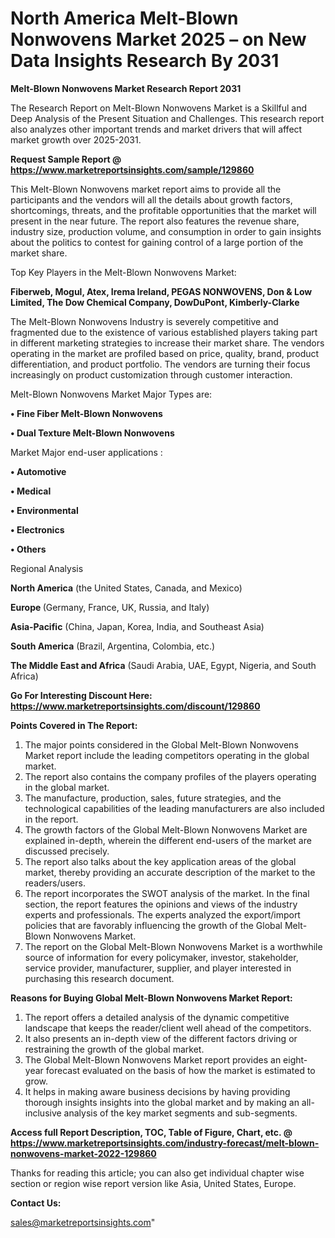 # North America Melt-Blown Nonwovens Market 2025 – on New Data Insights Research By 2031

<strong>Melt-Blown Nonwovens Market Research Report 2031</strong>

The Research Report on Melt-Blown Nonwovens Market is a Skillful and Deep Analysis of the Present Situation and Challenges. This research report also analyzes other important trends and market drivers that will affect market growth over 2025-2031.

<strong>Request Sample Report @ <a href=https://www.marketreportsinsights.com/sample/129860>https://www.marketreportsinsights.com/sample/129860</a></strong>

This Melt-Blown Nonwovens market report aims to provide all the participants and the vendors will all the details about growth factors, shortcomings, threats, and the profitable opportunities that the market will present in the near future. The report also features the revenue share, industry size, production volume, and consumption in order to gain insights about the politics to contest for gaining control of a large portion of the market share.

Top Key Players in the Melt-Blown Nonwovens Market:

<strong>Fiberweb, Mogul, Atex, Irema Ireland, PEGAS NONWOVENS, Don & Low Limited, The Dow Chemical Company, DowDuPont, Kimberly-Clarke</strong>

The Melt-Blown Nonwovens Industry is severely competitive and fragmented due to the existence of various established players taking part in different marketing strategies to increase their market share. The vendors operating in the market are profiled based on price, quality, brand, product differentiation, and product portfolio. The vendors are turning their focus increasingly on product customization through customer interaction.

Melt-Blown Nonwovens Market Major Types are:

<strong>• Fine Fiber Melt-Blown Nonwovens

• Dual Texture Melt-Blown Nonwovens</strong>

Market Major end-user applications :

<strong>• Automotive

• Medical

• Environmental

• Electronics

• Others</strong>

Regional Analysis

</u><strong><b>North America</b></strong> (the United States, Canada, and Mexico)

<strong><b>Europe </b></strong>(Germany, France, UK, Russia, and Italy)

<strong><b>Asia-Pacific</b></strong> (China, Japan, Korea, India, and Southeast Asia)

<strong><b>South America</b></strong> (Brazil, Argentina, Colombia, etc.)

<strong><b>The Middle East and Africa</b></strong> (Saudi Arabia, UAE, Egypt, Nigeria, and South Africa)

<strong>Go For Interesting Discount Here: <a href=https://www.marketreportsinsights.com/discount/129860>https://www.marketreportsinsights.com/discount/129860</a></strong>

<strong>Points Covered in The Report:</strong>
<ol>
  <li>The major points considered in the Global Melt-Blown Nonwovens Market report include the leading competitors operating in the global market.</li>
  <li>The report also contains the company profiles of the players operating in the global market.</li>
  <li>The manufacture, production, sales, future strategies, and the technological capabilities of the leading manufacturers are also included in the report.</li>
  <li>The growth factors of the Global Melt-Blown Nonwovens Market are explained in-depth, wherein the different end-users of the market are discussed precisely.</li>
  <li>The report also talks about the key application areas of the global market, thereby providing an accurate description of the market to the readers/users.</li>
  <li>The report incorporates the SWOT analysis of the market. In the final section, the report features the opinions and views of the industry experts and professionals. The experts analyzed the export/import policies that are favorably influencing the growth of the Global Melt-Blown Nonwovens Market.</li>
  <li>The report on the Global Melt-Blown Nonwovens Market is a worthwhile source of information for every policymaker, investor, stakeholder, service provider, manufacturer, supplier, and player interested in purchasing this research document.</li>
</ol>
<strong>Reasons for Buying Global Melt-Blown Nonwovens Market Report:</strong>

<ol>
  <li>The report offers a detailed analysis of the dynamic competitive landscape that keeps the reader/client well ahead of the competitors.</li>
  <li>It also presents an in-depth view of the different factors driving or restraining the growth of the global market.</li>
  <li>The Global Melt-Blown Nonwovens Market report provides an eight-year forecast evaluated on the basis of how the market is estimated to grow.</li>
  <li>It helps in making aware business decisions by having providing thorough insights insights into the global market and by making an all-inclusive analysis of the key market segments and sub-segments.</li>
</ol>
<strong>Access full Report Description, TOC, Table of Figure, Chart, etc. @ <a href=https://www.marketreportsinsights.com/industry-forecast/melt-blown-nonwovens-market-2022-129860>https://www.marketreportsinsights.com/industry-forecast/melt-blown-nonwovens-market-2022-129860</a></strong>


Thanks for reading this article; you can also get individual chapter wise section or region wise report version like Asia, United States, Europe.

<strong>Contact Us:</strong>

sales@marketreportsinsights.com"
